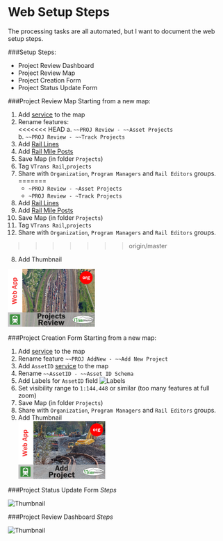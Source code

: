 Web Setup Steps
===============

The processing tasks are all automated, but I want to document the web setup steps.

###Setup Steps:
- Project Review Dashboard 
- Project Review Map 
- Project Creation Form 
- Project Status Update Form 

###Project Review Map
Starting from a new map:  
1. Add [service](http://vtransmap01.aot.state.vt.us/arcgis/rest/services/Rail/PROJ_Review/FeatureServer) to the map  
2. Rename features:  
<<<<<<< HEAD
  a. `~~PROJ Review - ~~Asset Projects`  
  b. `~~PROJ Review - ~~Track Projects`  
3. Add [Rail Lines](http://vtransmap01.aot.state.vt.us/arcgis/rest/services/Rail/Rail_Lines/MapServer)
4. Add [Rail Mile Posts](http://vtransmap01.aot.state.vt.us/arcgis/rest/services/Rail/Rail_MilePosts/MapServer)
5. Save Map (in folder `Projects`)
6. Tag `VTrans Rail`,`projects`
7. Share with `Organization`, `Program Managers` and `Rail Editors` groups.
=======
    *  `~PROJ Review - ~Asset Projects`  
    *  `~PROJ Review - ~Track Projects`  
3. Add [Rail Lines](http://vtransmap01.aot.state.vt.us/arcgis/rest/services/Rail/Rail_Lines/MapServer)  
4. Add [Rail Mile Posts](http://vtransmap01.aot.state.vt.us/arcgis/rest/services/Rail/Rail_MilePosts/MapServer)  
5. Save Map (in folder `Projects`)  
6. Tag `VTrans Rail`,`projects`  
7. Share with `Organization`, `Program Managers` and `Rail Editors` groups.  
>>>>>>> origin/master
8. Add Thumbnail   

![Thumbnail](https://raw.githubusercontent.com/VTrans-Rail/Project-Web-GIS/master/img/PROJ_Review.png)

###Project Creation Form
Starting from a new map:
1. Add [service](http://vtransmap01.aot.state.vt.us/arcgis/rest/services/Rail/PROJ_AddNew/FeatureServer) to the map
2. Rename feature `~~PROJ AddNew - ~~Add New Project`
3. Add `AssetID` [service](http://vtransmap01.aot.state.vt.us/arcgis/rest/services/Rail/AssetID/FeatureServer/0) to the map
4. Rename `~~AssetID - ~~Asset ID Schema`
5. Add Labels for `AssetID` field 
![Labels]()
6. Set visibility range to `1:144,448` or similar (too many features at full zoom)
7. Save Map (in folder `Projects`)
8. Share with `Organization`, `Program Managers` and `Rail Editors` groups.
8. Add Thumbnail   
![Thumbnail](https://raw.githubusercontent.com/VTrans-Rail/Project-Web-GIS/master/img/PROJ_Add.png)


###Project Status Update Form
_Steps_

![Thumbnail]()

###Project Review Dashboard
_Steps_

![Thumbnail]()
